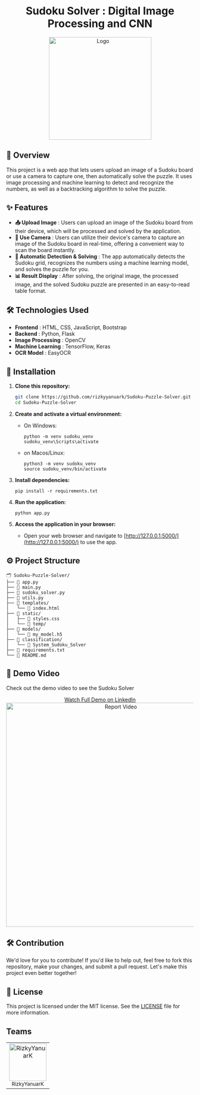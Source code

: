 <div align="center">
  <h1> Sudoku Solver : Digital Image Processing and CNN</h1>
  <img src="https://github.com/rizkyyanuark/SudokuSolver-DataCitra/blob/main/util/sudoku.png" align="center" alt="Logo" width="275" height="275">
</div>

## 📝 Overview
This project is a web app that lets users upload an image of a Sudoku board or use a camera to capture one, then automatically solve the puzzle. It uses image processing and machine learning to detect and recognize the numbers, as well as a backtracking algorithm to solve the puzzle.

## ✨ Features

- **📤 Upload Image** : Users can upload an image of the Sudoku board from their device, which will be processed and solved by the application.
- **📸 Use Camera** : Users can utilize their device's camera to capture an image of the Sudoku board in real-time, offering a convenient way to scan the board instantly.
- **🤖 Automatic Detection & Solving** : The app automatically detects the Sudoku grid, recognizes the numbers using a machine learning model, and solves the puzzle for you.
- **📊 Result Display** : After solving, the original image, the processed image, and the solved Sudoku puzzle are presented in an easy-to-read table format.

## 🛠️ Technologies Used
- **Frontend** : HTML, CSS, JavaScript, Bootstrap
- **Backend** : Python, Flask
- **Image Processing** : OpenCV
- **Machine Learning** : TensorFlow, Keras
- **OCR Model** : EasyOCR

## 🚀 Installation

1. **Clone this repository:**

   ```bash
   git clone https://github.com/rizkyyanuark/Sudoku-Puzzle-Solver.git
   cd Sudoku-Puzzle-Solver
2. **Create and activate a virtual environment:**
   - On Windows:
     ```
     python -m venv sudoku_venv
     sudoku_venv\Scripts\activate
     ```
   - on Macos/Linux:
     ```
     python3 -m venv sudoku_venv
     source sudoku_venv/bin/activate
     ```
3. **Install dependencies:**
   ```
   pip install -r requirements.txt
   ```
4. **Run the application:**
   ```
   python app.py
   ```
5. **Access the application in your browser:**
   - Open your web browser and navigate to [http://127.0.0.1:5000/](http://127.0.0.1:5000/) to use the app.


## ⚙️ Project Structure
```
🗂️ Sudoku-Puzzle-Solver/
├── 📄 app.py                     
├── 📄 main.py                    
├── 📄 sudoku_solver.py           
├── 📄 utils.py                   
├── 📁 templates/                 
│   └── 📄 index.html             
├── 📁 static/                    
│   ├── 📄 styles.css             
│   └── 📁 temp/                  
├── 📁 models/                    
│   └── 📄 my_model.h5            
├── 📁 classification/            
│   └── 📄 System_Sudoku_Solver   
├── 📄 requirements.txt           
└── 📄 README.md
```

## 🎥 Demo Video

Check out the demo video to see the Sudoku Solver

<div align="center">
  <a href="https://www.linkedin.com/posts/rizkyyanuark_computervision-deeplearning-sudokusolver-activity-7245997572933255168-1HKo?utm_source=share&utm_medium=member_desktop" target="_blank">
    Watch Full Demo on LinkedIn
  </a>
  <br/>
  <a href="https://www.linkedin.com/posts/rizkyyanuark_computervision-deeplearning-sudokusolver-activity-7245997572933255168-1HKo?utm_source=share&utm_medium=member_desktop" target="_blank">
    <img src="https://github.com/rizkyyanuark/Sudoku-Puzzle-Solver/blob/ed15bef11268f939ff16cf001945e4bb48ae983e/material/demo.gif" alt="Report Video" width="600"/>
  </a>
</div>


## 🛠️ Contribution

We'd love for you to contribute! If you'd like to help out, feel free to fork this repository, make your changes, and submit a pull request. Let's make this project even better together!


## 📜 License

This project is licensed under the MIT license. See the [LICENSE](./LICENSE) file for more information.


## Teams
<div align="center">
  <table style="margin: auto;">
    <tr>
      <td align="center">
  <a href="https://github.com/rizkyyanuark">
    <img src="https://avatars.githubusercontent.com/u/82692777?v=4" width="100px;" alt="RizkyYanuarK"/>
  </a>
  <br />
  <sub>RizkyYanuarK</sub>
</td>
  </table>
</div>
